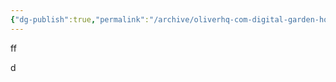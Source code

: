 ```yaml
---
{"dg-publish":true,"permalink":"/archive/oliverhq-com-digital-garden-home/","tags":["gardenEntry"]}
---
```


ff

d